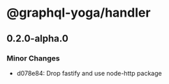 # @graphql-yoga/handler

## 0.2.0-alpha.0

### Minor Changes

- d078e84: Drop fastify and use node-http package
